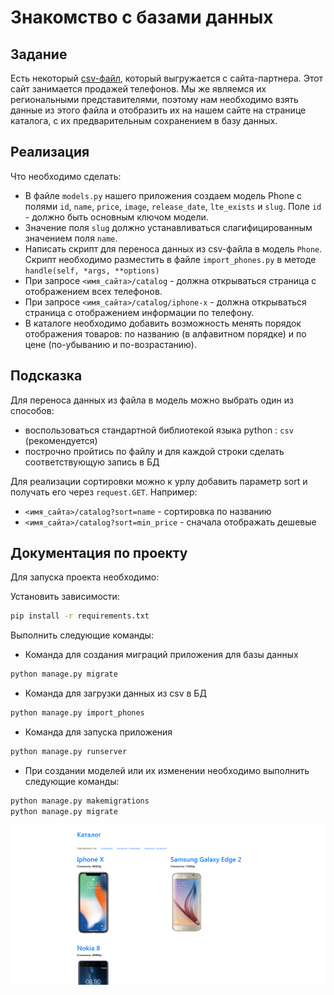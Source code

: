 # Знакомство с базами данных

## Задание

Есть некоторый [csv-файл](./phones.csv), который выгружается с сайта-партнера. Этот сайт занимается продажей телефонов.
Мы же являемся их региональными представителями, поэтому нам необходимо взять данные из этого файла и отобразить 
их на нашем сайте на странице каталога, с их предварительным сохранением в базу данных.

## Реализация

Что необходимо сделать:
* В файле `models.py` нашего приложения создаем модель Phone с полями `id`, `name`, `price`, `image`, `release_date`, `lte_exists` и `slug`. Поле `id` - должно быть основным ключом модели.
* Значение поля `slug` должно устанавливаться слагифицированным значением поля `name`.
* Написать скрипт для переноса данных из csv-файла в модель `Phone`. 
Скрипт необходимо разместить в файле `import_phones.py` в методе `handle(self, *args, **options)`
* При запросе `<имя_сайта>/catalog` - должна открываться страница с отображением всех телефонов.
* При запросе `<имя_сайта>/catalog/iphone-x` - должна открываться страница с отображением информации по телефону.
* В каталоге необходимо добавить возможность менять порядок отображения товаров: по названию (в алфавитном порядке) и по цене (по-убыванию и по-возрастанию).

## Подсказка

Для переноса данных из файла в модель можно выбрать один из способов:
 * воспользоваться стандартной библиотекой языка python : `csv` (рекомендуется)
 * построчно пройтись по файлу и для каждой строки сделать соответствующую запись в БД
 
Для реализации сортировки можно к урлу добавить параметр sort и получать его через `request.GET`. Например:
 * `<имя_сайта>/catalog?sort=name` - сортировка по названию
 * `<имя_сайта>/catalog?sort=min_price` - сначала отображать дешевые

## Документация по проекту

Для запуска проекта необходимо:

Установить зависимости:
```bash
pip install -r requirements.txt
```

Выполнить следующие команды:

* Команда для создания миграций приложения для базы данных
```bash
python manage.py migrate
```

* Команда для загрузки данных из csv в БД
```bash
python manage.py import_phones
```

* Команда для запуска приложения
```bash
python manage.py runserver
```

* При создании моделей или их изменении необходимо выполнить следующие команды:
```bash
python manage.py makemigrations
python manage.py migrate
```

![Каталог с телефонами](res/catalog.png)
